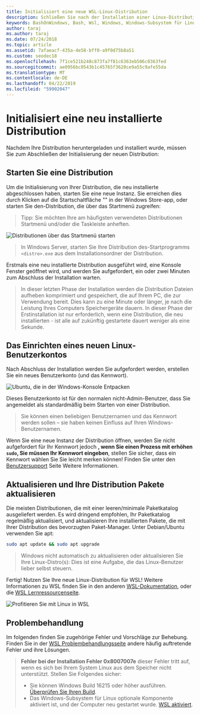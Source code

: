 ```yaml
---
title: Initialisiert eine neue WSL-Linux-Distribution
description: Schließen Sie nach der Installation einer Linux-Distribution für WSL Initialisierung, indem Sie die folgenden einfachen Schritte
keywords: BashOnWindows, Bash, Wsl, Windows, Windows-Subsystem für Linux, Windowssubsystem, Ubuntu, Debian, Suse, Windows 10
author: taraj
ms.author: taraj
ms.date: 07/24/2018
ms.topic: article
ms.assetid: 7afaeacf-435a-4e58-bff0-a9f0d75b8a51
ms.custom: seodec18
ms.openlocfilehash: 7f1ce521b248c873fa7f81c6363eb506c0363fed
ms.sourcegitcommit: ae0956bc0543b1c45765f3620ce9a55c9afe55da
ms.translationtype: MT
ms.contentlocale: de-DE
ms.lasthandoff: 04/22/2019
ms.locfileid: "59902047"
---
```

# <a name="initializing-a-newly-installed-distro"></a>Initialisiert eine neu installierte Distribution
Nachdem Ihre Distribution heruntergeladen und installiert wurde, müssen Sie zum Abschließen der Initialisierung der neuen Distribution:

## <a name="launch-a-distro"></a>Starten Sie eine Distribution
Um die Initialisierung von Ihrer Distribution, die neu installierte abgeschlossen haben, starten Sie eine neue Instanz. Sie erreichen dies durch Klicken auf die Startschaltfläche "" in der Windows Store-app, oder starten Sie den-Distribution, die über das Startmenü zugreifen:

> Tipp: Sie möchten Ihre am häufigsten verwendeten Distributionen Startmenü und/oder die Taskleiste anheften.

![Distributionen über das Startmenü starten](media/start-menu.png)

> In Windows Server, starten Sie Ihre Distribution des-Startprogramms `<distro>.exe` aus dem Installationsordner der Distribution.

Erstmals eine neu installierte Distribution ausgeführt wird, eine Konsole Fenster geöffnet wird, und werden Sie aufgefordert, ein oder zwei Minuten zum Abschluss der Installation warten.

> In dieser letzten Phase der Installation werden die Distribution Dateien aufheben komprimiert und gespeichert, die auf Ihrem PC, die zur Verwendung bereit. Dies kann zu eine Minute oder länger, je nach die Leistung Ihres Computers Speichergeräte dauern. In dieser Phase der Erstinstallation ist nur erforderlich, wenn eine Distribution, die neu installierten - ist alle auf zukünftig gestartete dauert weniger als eine Sekunde.

## <a name="setting-up-a-new-linux-user-account"></a>Das Einrichten eines neuen Linux-Benutzerkontos

Nach Abschluss der Installation werden Sie aufgefordert werden, erstellen Sie ein neues Benutzerkonto (und das Kennwort). 

![Ubuntu, die in der Windows-Konsole Entpacken](media/UbuntuInstall.png)

Dieses Benutzerkonto ist für den normalen nicht-Admin-Benutzer, dass Sie angemeldet als standardmäßig beim Starten von einer Distribution.

> Sie können einen beliebigen Benutzernamen und das Kennwort werden sollen – sie haben keinen Einfluss auf Ihren Windows-Benutzernamen. 

Wenn Sie eine neue Instanz der Distribution öffnen, werden Sie nicht aufgefordert für Ihr Kennwort jedoch **, wenn Sie einen Prozess mit erhöhen `sudo`, Sie müssen Ihr Kennwort eingeben**, stellen Sie sicher, dass ein Kennwort wählen Sie Sie leicht merken können! Finden Sie unter den [Benutzersupport](user-support.md) Seite Weitere Informationen.

## <a name="update--upgrade-your-distros-packages"></a>Aktualisieren und Ihre Distribution Pakete aktualisieren

Die meisten Distributionen, die mit einer leeren/minimale Paketkatalog ausgeliefert werden. Es wird dringend empfohlen, Ihr Paketkatalog regelmäßig aktualisiert, und aktualisieren Ihre installierten Pakete, die mit Ihrer Distribution des bevorzugten Paket-Manager. Unter Debian/Ubuntu verwenden Sie apt:

```bash
sudo apt update && sudo apt upgrade
```

> Windows nicht automatisch zu aktualisieren oder aktualisieren Sie Ihre Linux-Distro(s): Dies ist eine Aufgabe, die das Linux-Benutzer lieber selbst steuern.

Fertig! Nutzen Sie Ihre neue Linux-Distribution für WSL! Weitere Informationen zu WSL finden Sie in den anderen [WSL-Dokumentation](https://aka.ms/wsldocs), oder die [WSL Lernressourcenseite](https://aka.ms/learnwsl).

![Profitieren Sie mit Linux in WSL](media/linux-on-wsl.png)

## <a name="troubleshooting"></a>Problembehandlung

Im folgenden finden Sie zugehörige Fehler und Vorschläge zur Behebung. Finden Sie in der [WSL Problembehandlungsseite](troubleshooting.md) andere häufig auftretende Fehler und ihre Lösungen.

> **Fehler bei der Installation Fehler 0x8007007e** dieser Fehler tritt auf, wenn es sich bei Ihrem System Linux aus dem Speicher nicht unterstützt.  Stellen Sie Folgendes sicher:
> * Sie können Windows Build 16215 oder höher ausführen. [Überprüfen Sie Ihren Build](troubleshooting.md#check-your-build-number).
> * Das Windows-Subsystem für Linux optionale Komponente aktiviert ist, und der Computer neu gestartet wurde.  [WSL aktiviert](troubleshooting.md#confirm-wsl-is-enabled).
